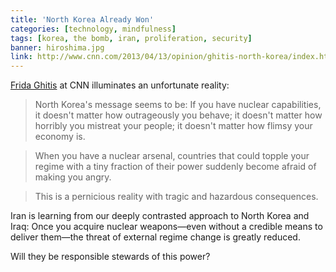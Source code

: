 ```yaml
---
title: 'North Korea Already Won'
categories: [technology, mindfulness]
tags: [korea, the bomb, iran, proliferation, security]
banner: hiroshima.jpg
link: http://www.cnn.com/2013/04/13/opinion/ghitis-north-korea/index.html
---
```


[Frida Ghitis](https://twitter.com/FridaGColumns) at CNN illuminates an unfortunate reality:

> North Korea's message seems to be: If you have nuclear capabilities, it doesn't matter how outrageously you behave; it doesn't matter how horribly you mistreat your people; it doesn't matter how flimsy your economy is.

> When you have a nuclear arsenal, countries that could topple your regime with a tiny fraction of their power suddenly become afraid of making you angry.

> This is a pernicious reality with tragic and hazardous consequences.

Iran is learning from our deeply contrasted approach to North Korea and Iraq: Once you acquire nuclear weapons&mdash;even without a credible means to deliver them&mdash;the threat of external regime change is greatly reduced. 

Will they be responsible stewards of this power?